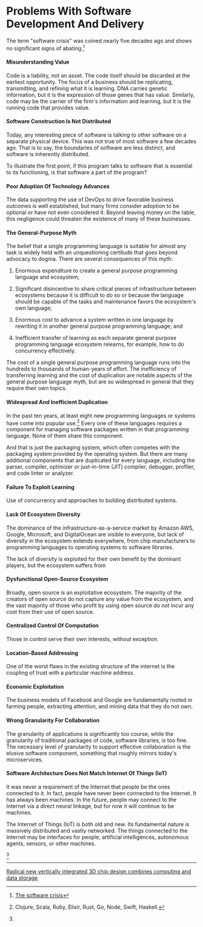 # Problems With Software Development And Delivery

The term "software crisis" was coined nearly five decades ago and shows no significant signs of abating.[^1]

#### Misunderstanding Value

Code is a liability, not an asset. The code itself should be discarded at the earliest opportunity. The focus of a business should be replicating, transmitting, and refining what it is learning. DNA carries genetic information, but it is the expression of those genes that has value. Similarly, code may be the carrier of the firm's information and learning, but it is the running code that provides value.

#### Software Construction Is Not Distributed

Today, any interesting piece of software is talking to other software on a separate physical device. This was not true of most software a few decades ago. That is to say, the boundaries of software are less distinct, and software is inherently distributed.

To illustrate the first point, if this program talks to software that is essential to its functioning, is that software a part of the program?

#### Poor Adoption Of Technology Advances

The data supporting the use of DevOps to drive favorable business outcomes is well established, but many firms consider adoption to be optional or have not even considered it. Beyond leaving money on the table, this negligence could threaten the existence of many of these businesses.

#### The General-Purpose Myth

The belief that a single programming language is suitable for almost any task is widely held with an unquestioning certitude that goes beyond advocacy to dogma. There are several consequences of this myth:

  1. Enormous expenditure to create a general purpose programming language and ecosystem;

  1. Significant disincentive to share critical pieces of infrastructure between ecosystems because it is difficult to do so or because the language should be capable of the tasks and maintenance favors the ecosystem's own language;

  1. Enormous cost to advance a system written in one language by rewriting it in another general purpose programming language; and

  1. Inefficient transfer of learning as each separate general purpose programming language ecosystem relearns, for example, how to do concurrency effectively.

The cost of a single general purpose programming language runs into the hundreds to thousands of human-years of effort. The inefficiency of transferring learning and the cost of duplication are notable aspects of the general purpose language myth, but are so widespread in general that they require their own topics.

#### Widespread And Inefficient Duplication

In the past ten years, at least eight new programming languages or systems have come into popular use.[^2] Every one of these languages requires a component for managing software packages written in that programming language. None of them share this component.

And that is just the packaging system, which often competes with the packaging system provided by the operating system. But there are many additional components that are duplicated for every language, including the parser, compiler, optimizer or just-in-time (JIT) compiler, debugger, profiler, and code linter or analyzer.


#### Failure To Exploit Learning

Use of concurrency and approaches to building distributed systems.

#### Lack Of Ecosystem Diversity

The dominance of the infrastructure-as-a-service market by Amazon AWS, Google, Microsoft, and DigitalOcean are visible to everyone, but lack of diversity in the ecosystem extends everywhere, from chip manufacturers to programming languages to operating systems to software libraries.

The lack of diversity is exploited for their own benefit by the dominant players, but the ecosystem suffers from

#### Dysfunctional Open-Source Ecosystem

Broadly, open source is an exploitative ecosystem. The majority of the creators of open source do not capture any value from the ecosystem, and the vast majority of those who profit by using open source do not incur any cost from their use of open source.

#### Centralized Control Of Computation

Those in control serve their own interests, without exception.

#### Location-Based Addressing

One of the worst flaws in the existing structure of the internet is the coupling of trust with a particular machine address.

#### Economic Exploitation

The business models of Facebook and Google are fundamentally rooted in farming people, extracting attention, and mining data that they do not own.

#### Wrong Granularity For Collaboration

The granularity of applications is significantly too course, while the granularity of traditional packages of code, software libraries, is too fine. The necessary level of granularity to support effective collaboration is the elusive software component, something that roughly mirrors today's microservices.

#### Software Architecture Does Not Match Internet Of Things (IoT)

It was never a requirement of the Internet that people be the ones connected to it. In fact, people have never been connected to the Internet. It has always been machines. In the future, people may connect to the Internet via a direct neural linkage, but for now it will continue to be machines.

The Internet of Things (IoT) is both old and new. Its fundamental nature is massively distributed and vastly networked. The things connected to the Internet may be interfaces for people, artificial intelligences, autonomous agents, sensors, or other machines.

[^3]

---

[^1]: [The software crisis](https://en.wikipedia.org/wiki/Software_crisis)
[^2]: Clojure, Scala, Ruby, Elixir, Rust, Go, Node, Swift, Haskell.
[^3]:
[Radical new vertically integrated 3D chip design combines computing and data storage](http://www.kurzweilai.net/radical-new-vertically-integrated-3d-chip-design-combines-computing-and-data-storage)
